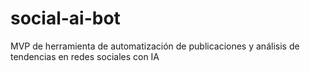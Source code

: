 # social-ai-bot
MVP de herramienta de automatización de publicaciones y análisis de tendencias en redes sociales con IA
